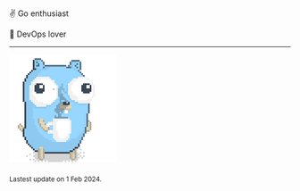 :v: Go enthusiast

:muscle: DevOps lover

---

![Image alt text](/images/gopher_with_coffee.gif)


<sub>Lastest update on 1 Feb 2024.</sub>
